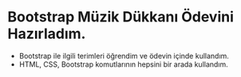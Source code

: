 # Bootstrap Müzik Dükkanı Ödevini Hazırladım.
* Bootstrap ile ilgili terimleri öğrendim ve ödevin içinde kullandım.
* HTML, CSS, Bootstrap komutlarının hepsini bir arada kullandım.